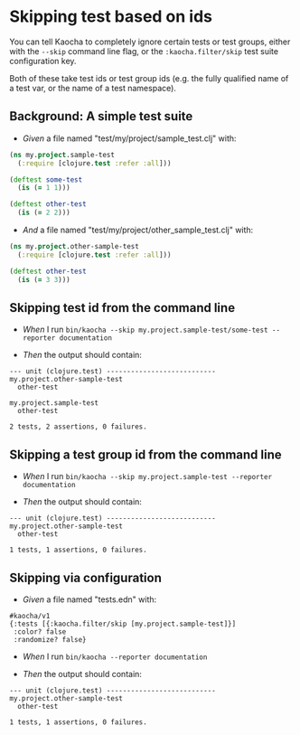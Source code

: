 <!-- This document is generated based on a corresponding .feature file, do not edit directly -->

# Skipping test based on ids

You can tell Kaocha to completely ignore certain tests or test groups, either
with the `--skip` command line flag, or the `:kaocha.filter/skip` test suite
configuration key.

Both of these take test ids or test group ids (e.g. the fully qualified name
of a test var, or the name of a test namespace).

## Background: A simple test suite

- <em>Given </em> a file named "test/my/project/sample_test.clj" with:

``` clojure
(ns my.project.sample-test
  (:require [clojure.test :refer :all]))

(deftest some-test
  (is (= 1 1)))

(deftest other-test
  (is (= 2 2)))
```


- <em>And </em> a file named "test/my/project/other_sample_test.clj" with:

``` clojure
(ns my.project.other-sample-test
  (:require [clojure.test :refer :all]))

(deftest other-test
  (is (= 3 3)))
```



## Skipping test id from the command line

- <em>When </em> I run `bin/kaocha --skip my.project.sample-test/some-test --reporter documentation`

- <em>Then </em> the output should contain:

``` nil
--- unit (clojure.test) ---------------------------
my.project.other-sample-test
  other-test

my.project.sample-test
  other-test

2 tests, 2 assertions, 0 failures.
```



## Skipping a test group id from the command line

- <em>When </em> I run `bin/kaocha --skip my.project.sample-test --reporter documentation`

- <em>Then </em> the output should contain:

``` nil
--- unit (clojure.test) ---------------------------
my.project.other-sample-test
  other-test

1 tests, 1 assertions, 0 failures.
```



## Skipping via configuration

- <em>Given </em> a file named "tests.edn" with:

``` edn
#kaocha/v1
{:tests [{:kaocha.filter/skip [my.project.sample-test]}]
 :color? false
 :randomize? false}
```


- <em>When </em> I run `bin/kaocha --reporter documentation`

- <em>Then </em> the output should contain:

``` nil
--- unit (clojure.test) ---------------------------
my.project.other-sample-test
  other-test

1 tests, 1 assertions, 0 failures.
```



